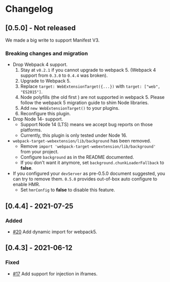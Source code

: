 # Changelog

## [0.5.0] - Not released

We made a big write to support Manifest V3.

### Breaking changes and migration

- Drop Webpack 4 support.
  1. Stay at `v0.2.1` if you cannot upgrade to webpack 5.
     (Webpack 4 support from `0.3.0` to `0.4.4` was broken).
  1. Upgrade to Webpack 5.
  1. Replace `target: WebExtensionTarget({...})` with `target: ["web", "ES2015"]`.
  1. Node polyfills (the old first ) are not supported in webpack 5.
     Please follow the webpack 5 migration guide to shim Node libraries.
  1. Add `new WebExtensionTarget()` to your plugins.
  1. Reconfigure this plugin.
- Drop Node 14- support.
  - Support Node 14 (LTS) means we accept bug reports on those platforms.
  - Currently, this plugin is only tested under Node 16.
- `webpack-target-webextension/lib/background` has been removed.
  - Remove `import 'webpack-target-webextension/lib/background'` from your project.
  - Configure `background` as in the README documented.
  - If you don't want it anymore, set `background.chunkLoaderFallback` to **false**.
- If you configured your `devServer` as pre-0.5.0 document suggested,
  you can try to remove them. `0.5.0` provides out-of-box auto configure to enable HMR.
  - Set `hmrConfig` to **false** to disable this feature.

## [0.4.4] - 2021-07-25

### Added

- [#20](https://github.com/crimx/webpack-target-webextension/pull/20) Add dynamic import for webpack5.

## [0.4.3] - 2021-06-12

### Fixed

- [#17](https://github.com/crimx/webpack-target-webextension/pull/17) Add support for injection in iframes.
